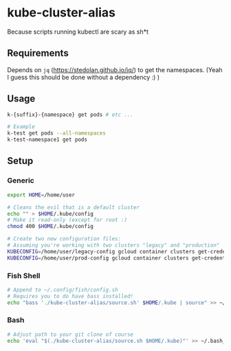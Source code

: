 # kube-cluster-alias
Because scripts running kubectl are scary as sh*t

## Requirements

Depends on `jq` (https://stedolan.github.io/jq/) to get the namespaces. (Yeah I guess this should be done without a dependency :) )

## Usage

```sh
k-{suffix}-{namespace} get pods # etc ...

# Example
k-test get pods --all-namespaces
k-test-namespace1 get pods
```

## Setup

### Generic
```sh
export HOME=/home/user

# Cleans the evil that is a default cluster
echo "" > $HOME/.kube/config
# Make it read-only (except for root :)
chmod 400 $HOME/.kube/config

# Create two new configuration files:
# Assuming you're working with two clusters "legacy" and "production"
KUBECONFIG=/home/user/legacy-config gcloud container clusters get-credentials <legacy-cluster>
KUBECONFIG=/home/user/prod-config gcloud container clusters get-credentials <prod-cluster>
```

### Fish Shell
```sh
# Append to ~/.config/fish/config.sh
# Requires you to do have bass installed!
echo "bass './kube-cluster-alias/source.sh' $HOME/.kube | source" >> ~/.config/fish/config.fish
```

### Bash
```sh
# Adjust path to your git clone of course
echo 'eval "$(./kube-cluster-alias/source.sh $HOME/.kube)"' >> ~/.bash_profile
```
